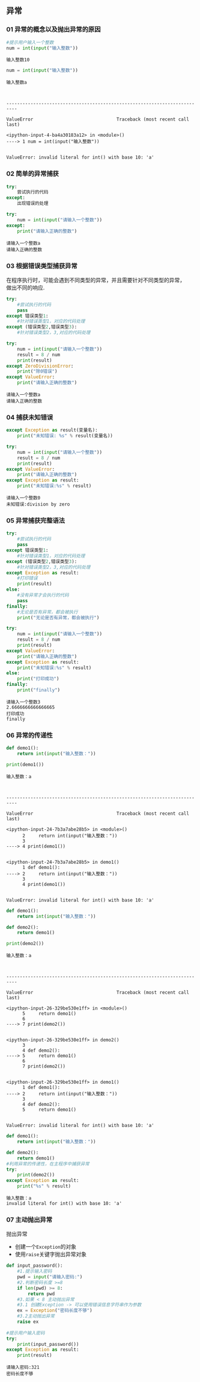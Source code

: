
## 异常

### 01 异常的概念以及抛出异常的原因


```python
#提示用户输入一个整数
num = int(input("输入整数"))
```

    输入整数10
    


```python
num = int(input("输入整数"))
```

    输入整数a
    


    --------------------------------------------------------------------------

    ValueError                               Traceback (most recent call last)

    <ipython-input-4-ba4a30183a12> in <module>()
    ----> 1 num = int(input("输入整数"))
    

    ValueError: invalid literal for int() with base 10: 'a'


### 02 简单的异常捕获

```python 
try:
    尝试执行的代码
except:
    出现错误的处理
```


```python
try:
    num = int(input("请输入一个整数"))
except:
    print("请输入正确的整数")

```

    请输入一个整数a
    请输入正确的整数
    

### 03 根据错误类型捕获异常

在程序执行时，可能会遇到不同类型的异常，并且需要针对不同类型的异常，  
做出不同的响应.  

```python
try:
    #尝试执行的代码
    pass
except 错误类型1:
    #针对错误类型1，对应的代码处理
except (错误类型2,错误类型3):
    #针对错误类型2，3,对应的代码处理

``` 


```python
try:
    num = int(input("请输入一个整数"))
    result = 8 / num
    print(result)
except ZeroDivisionError:
    print("除0错误")
except ValueError:
    print("请输入正确的整数")
```

    请输入一个整数a
    请输入正确的整数
    

### 04 捕获未知错误

```python
except Exception as result(变量名):
    print("未知错误: %s" % result(变量名))
```


```python
try:
    num = int(input("请输入一个整数"))
    result = 8 / num
    print(result)
except ValueError:
    print("请输入正确的整数")
except Exception as result:
    print("未知错误:%s" % result)
```

    请输入一个整数0
    未知错误:division by zero
    

### 05 异常捕获完整语法

```python 
try:
    #尝试执行的代码
    pass
except 错误类型1:
    #针对错误类型1，对应的代码处理
except (错误类型2,错误类型3):
    #针对错误类型2，3,对应的代码处理
except Exception as result:
    #打印错误
    print(result)
else:
    #没有异常才会执行的代码
    pass
finally:
    #无论是否有异常，都会被执行
    print("无论是否有异常，都会被执行")
``` 


```python
try:
    num = int(input("请输入一个整数"))
    result = 8 / num
    print(result)
except ValueError:
    print("请输入正确的整数")
except Exception as result:
    print("未知错误:%s" % result)
else:
    print("打印成功")
finally:
    print("finally")
```

    请输入一个整数3
    2.6666666666666665
    打印成功
    finally
    

### 06 异常的传递性


```python
def demo1():
    return int(input("输入整数："))

print(demo1())
```

    输入整数：a
    


    --------------------------------------------------------------------------

    ValueError                               Traceback (most recent call last)

    <ipython-input-24-7b3a7abe28b5> in <module>()
          2     return int(input("输入整数："))
          3 
    ----> 4 print(demo1())
    

    <ipython-input-24-7b3a7abe28b5> in demo1()
          1 def demo1():
    ----> 2     return int(input("输入整数："))
          3 
          4 print(demo1())
    

    ValueError: invalid literal for int() with base 10: 'a'



```python
def demo1():
    return int(input("输入整数："))

def demo2():
    return demo1()

print(demo2())
```

    输入整数：a
    


    --------------------------------------------------------------------------

    ValueError                               Traceback (most recent call last)

    <ipython-input-26-329be530e1ff> in <module>()
          5     return demo1()
          6 
    ----> 7 print(demo2())
    

    <ipython-input-26-329be530e1ff> in demo2()
          3 
          4 def demo2():
    ----> 5     return demo1()
          6 
          7 print(demo2())
    

    <ipython-input-26-329be530e1ff> in demo1()
          1 def demo1():
    ----> 2     return int(input("输入整数："))
          3 
          4 def demo2():
          5     return demo1()
    

    ValueError: invalid literal for int() with base 10: 'a'



```python
def demo1():
    return int(input("输入整数："))

def demo2():
    return demo1()
#利用异常的传递性，在主程序中捕获异常
try:
    print(demo2())
except Exception as result:
    print("%s" % result)
```

    输入整数：a
    invalid literal for int() with base 10: 'a'
    

### 07 主动抛出异常

抛出异常
* 创建一个`Exception`的对象
* 使用`raise`关键字抛出异常对象


```python
def input_password():
    #1.提示输入密码
    pwd = input("请输入密码:")
    #2.判断密码长度 >=8
    if len(pwd) >= 8:
        return pwd
    #3.如果 < 8 主动抛出异常
    #3.1 创建Exception -> 可以使用错误信息字符串作为参数
    ex = Exception("密码长度不够")
    #3.2主动抛出异常
    raise ex
    
#提示用户输入密码
try:
    print(input_password())
except Exception as result:
    print(result)
```

    请输入密码:321
    密码长度不够
    

